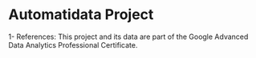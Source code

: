 # Automatidata Project

1- References: This project and its data are part of the Google Advanced Data Analytics Professional Certificate.
